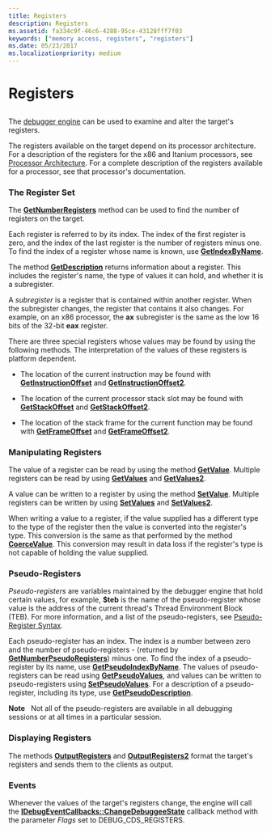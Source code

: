 ```yaml
---
title: Registers
description: Registers
ms.assetid: fa334c9f-46c6-4288-95ce-43128fff7f03
keywords: ["memory access, registers", "registers"]
ms.date: 05/23/2017
ms.localizationpriority: medium
---
```


# Registers


## <span id="ddk_registers_dbx"></span><span id="DDK_REGISTERS_DBX"></span>


The [debugger engine](introduction.md#debugger-engine) can be used to examine and alter the target's registers.

The registers available on the target depend on its processor architecture. For a description of the registers for the x86 and Itanium processors, see [Processor Architecture](processor-architecture.md). For a complete description of the registers available for a processor, see that processor's documentation.

### <span id="the_register_set"></span><span id="THE_REGISTER_SET"></span>The Register Set

The [**GetNumberRegisters**](https://docs.microsoft.com/windows-hardware/drivers/ddi/dbgeng/nf-dbgeng-idebugregisters2-getnumberregisters) method can be used to find the number of registers on the target.

Each register is referred to by its index. The index of the first register is zero, and the index of the last register is the number of registers minus one. To find the index of a register whose name is known, use [**GetIndexByName**](https://docs.microsoft.com/windows-hardware/drivers/ddi/dbgeng/nf-dbgeng-idebugregisters2-getindexbyname).

The method [**GetDescription**](https://docs.microsoft.com/windows-hardware/drivers/ddi/dbgeng/nf-dbgeng-idebugregisters2-getdescription) returns information about a register. This includes the register's name, the type of values it can hold, and whether it is a subregister.

A *subregister* is a register that is contained within another register. When the subregister changes, the register that contains it also changes. For example, on an x86 processor, the **ax** subregister is the same as the low 16 bits of the 32-bit **eax** register.

There are three special registers whose values may be found by using the following methods. The interpretation of the values of these registers is platform dependent.

-   The location of the current instruction may be found with [**GetInstructionOffset**](https://docs.microsoft.com/windows-hardware/drivers/ddi/dbgeng/nf-dbgeng-idebugregisters2-getinstructionoffset) and [**GetInstructionOffset2**](https://docs.microsoft.com/windows-hardware/drivers/ddi/dbgeng/nf-dbgeng-idebugregisters2-getinstructionoffset2).

-   The location of the current processor stack slot may be found with [**GetStackOffset**](https://docs.microsoft.com/windows-hardware/drivers/ddi/dbgeng/nf-dbgeng-idebugregisters2-getstackoffset) and [**GetStackOffset2**](https://docs.microsoft.com/windows-hardware/drivers/ddi/dbgeng/nf-dbgeng-idebugregisters2-getstackoffset2).

-   The location of the stack frame for the current function may be found with [**GetFrameOffset**](https://docs.microsoft.com/windows-hardware/drivers/ddi/dbgeng/nf-dbgeng-idebugregisters2-getframeoffset) and [**GetFrameOffset2**](https://docs.microsoft.com/windows-hardware/drivers/ddi/dbgeng/nf-dbgeng-idebugregisters2-getframeoffset2).

### <span id="manipulating_registers"></span><span id="MANIPULATING_REGISTERS"></span>Manipulating Registers

The value of a register can be read by using the method [**GetValue**](https://docs.microsoft.com/windows-hardware/drivers/ddi/dbgeng/nf-dbgeng-idebugregisters2-getvalue). Multiple registers can be read by using [**GetValues**](https://docs.microsoft.com/windows-hardware/drivers/ddi/dbgeng/nf-dbgeng-idebugregisters2-getvalues) and [**GetValues2**](https://docs.microsoft.com/windows-hardware/drivers/ddi/dbgeng/nf-dbgeng-idebugregisters2-getvalues2).

A value can be written to a register by using the method [**SetValue**](https://docs.microsoft.com/windows-hardware/drivers/ddi/dbgeng/nf-dbgeng-idebugregisters2-setvalue). Multiple registers can be written by using [**SetValues**](https://docs.microsoft.com/windows-hardware/drivers/ddi/dbgeng/nf-dbgeng-idebugregisters2-setvalues) and [**SetValues2**](https://docs.microsoft.com/windows-hardware/drivers/ddi/dbgeng/nf-dbgeng-idebugregisters2-setvalues2).

When writing a value to a register, if the value supplied has a different type to the type of the register then the value is converted into the register's type. This conversion is the same as that performed by the method [**CoerceValue**](https://docs.microsoft.com/windows-hardware/drivers/ddi/dbgeng/nf-dbgeng-idebugcontrol3-coercevalue). This conversion may result in data loss if the register's type is not capable of holding the value supplied.

### <span id="pseudo_registers"></span><span id="PSEUDO_REGISTERS"></span> Pseudo-Registers

*Pseudo-registers* are variables maintained by the debugger engine that hold certain values, for example, **$teb** is the name of the pseudo-register whose value is the address of the current thread's Thread Environment Block (TEB). For more information, and a list of the pseudo-registers, see [Pseudo-Register Syntax](pseudo-register-syntax.md).

Each pseudo-register has an index. The index is a number between zero and the number of pseudo-registers - (returned by [**GetNumberPseudoRegisters**](https://docs.microsoft.com/windows-hardware/drivers/ddi/dbgeng/nf-dbgeng-idebugregisters2-getnumberpseudoregisters)) minus one. To find the index of a pseudo-register by its name, use [**GetPseudoIndexByName**](https://docs.microsoft.com/windows-hardware/drivers/ddi/dbgeng/nf-dbgeng-idebugregisters2-getpseudoindexbyname). The values of pseudo-registers can be read using [**GetPseudoValues**](https://docs.microsoft.com/windows-hardware/drivers/ddi/dbgeng/nf-dbgeng-idebugregisters2-getpseudovalues), and values can be written to pseudo-registers using [**SetPseudoValues**](https://docs.microsoft.com/windows-hardware/drivers/ddi/dbgeng/nf-dbgeng-idebugregisters2-setpseudovalues). For a description of a pseudo-register, including its type, use [**GetPseudoDescription**](https://docs.microsoft.com/windows-hardware/drivers/ddi/dbgeng/nf-dbgeng-idebugregisters2-getpseudodescription).

**Note**   Not all of the pseudo-registers are available in all debugging sessions or at all times in a particular session.

 

### <span id="displaying_registers"></span><span id="DISPLAYING_REGISTERS"></span>Displaying Registers

The methods [**OutputRegisters**](https://docs.microsoft.com/windows-hardware/drivers/ddi/dbgeng/nf-dbgeng-idebugregisters2-outputregisters) and [**OutputRegisters2**](https://docs.microsoft.com/windows-hardware/drivers/ddi/dbgeng/nf-dbgeng-idebugregisters2-outputregisters2) format the target's registers and sends them to the clients as output.

### <span id="events"></span><span id="EVENTS"></span>Events

Whenever the values of the target's registers change, the engine will call the [**IDebugEventCallbacks::ChangeDebuggeeState**](https://docs.microsoft.com/windows-hardware/drivers/ddi/dbgeng/nf-dbgeng-idebugeventcallbacks-changedebuggeestate) callback method with the parameter *Flags* set to DEBUG\_CDS\_REGISTERS.

 

 





